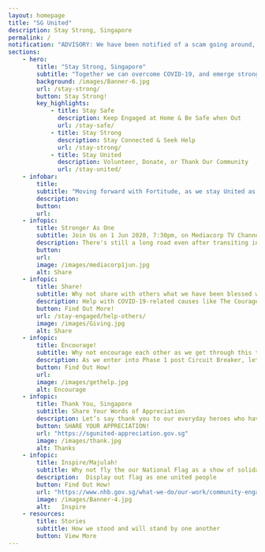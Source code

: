 ```yaml
---
layout: homepage
title: "SG United"
description: Stay Strong, Singapore
permalink: /
notification: "ADVISORY: We have been notified of a scam going around, issuing fines to individuals for violating social distancing measures. The link to the website has SG United mentioned. Please help to spread the word that the SG United initiative does not issue any such fines. Thank you."
sections:
    - hero:
        title: "Stay Strong, Singapore"
        subtitle: "Together we can overcome COVID-19, and emerge stronger"
        background: /images/Banner-6.jpg
        url: /stay-strong/
        button: Stay Strong!
        key_highlights:
            - title: Stay Safe
              description: Keep Engaged at Home & Be Safe when Out
              url: /stay-safe/
            - title: Stay Strong
              description: Stay Connected & Seek Help
              url: /stay-strong/
            - title: Stay United
              description: Volunteer, Donate, or Thank Our Community
              url: /stay-united/                           
    - infobar:
        title:
        subtitle: "Moving forward with Fortitude, as we stay United as one people, remain Resilient in the face of adversity, and stand in Solidarity with one another. We will overcome. - DPM Heng Swee Keat, 26 May 2020 "
        description: 
        button:
        url:
    - infopic:
        title: Stronger As One
        subtitle: Join Us on 1 Jun 2020, 7:30pm, on Mediacorp TV Channels, meWATCH, Social Media and Gov.SG Facebook
        description: There's still a long road even after transiting into Phase 1 post-circuit breaker. Hear stories of how we've grown stronger as one as we ride through this crisis together.
        button: 
        url: 
        image: /images/mediacorp1jun.jpg
        alt: Share
    - infopic:
        title: Share!
        subtitle: Why not share with others what we have been blessed with?
        description: Help with COVID-19-related causes like The Courage Fund or The Invictus Fund
        button: Find Out More!
        url: /stay-engaged/help-others/
        image: /images/Giving.jpg
        alt: Share
    - infopic:
        title: Encourage!
        subtitle: Why not encourage each other as we get through this tough time?
        description: As we enter into Phase 1 post Circuit Breaker, let us encourage our families, friends and communities to stay strong. Post a message or story on social media to encourage others!
        button: Find Out How!
        url: 
        image: /images/gethelp.jpg
        alt: Encourage
    - infopic:
        title: Thank You, Singapore
        subtitle: Share Your Words of Appreciation
        description: Let’s say thank you to our everyday heroes who have come forward to help Singapore fight COVID-19, including our frontline staff, essential workers and fellow Singaporeans in our community.
        button: SHARE YOUR APPRECIATION!
        url: "https://sgunited-appreciation.gov.sg"
        image: /images/thank.jpg
        alt: Thanks
    - infopic:
        title: Inspire/Majulah!
        subtitle: Why not fly the our National Flag as a show of solidarity?
        description:  Display out flag as one united people
        button: Find Out How!
        url: "https://www.nhb.gov.sg/what-we-do/our-work/community-engagement/education/resources/national-symbols/national-flag"
        image: /images/Banner-4.jpg
        alt:   Inspire
    - resources:
        title: Stories
        subtitle: How we stood and will stand by one another
        button: View More
--- 
```

